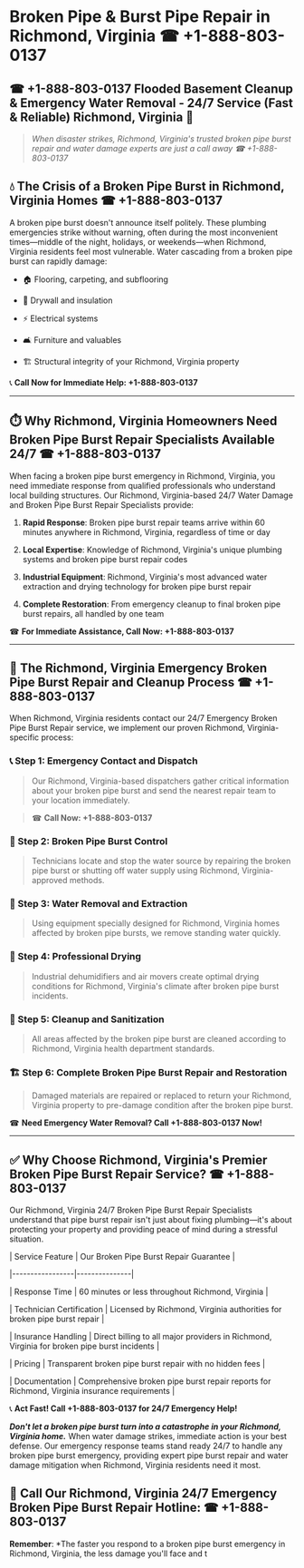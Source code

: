 # Broken Pipe & Burst Pipe Repair in Richmond, Virginia ☎ +1-888-803-0137  
## ☎ +1-888-803-0137 Flooded Basement Cleanup & Emergency Water Removal - 24/7 Service (Fast & Reliable) Richmond, Virginia 🚨  

> *When disaster strikes, Richmond, Virginia's trusted broken pipe burst repair and water damage experts are just a call away ☎ +1-888-803-0137*  

## 💧 The Crisis of a Broken Pipe Burst in Richmond, Virginia Homes ☎ +1-888-803-0137  

A broken pipe burst doesn't announce itself politely. These plumbing emergencies strike without warning, often during the most inconvenient times—middle of the night, holidays, or weekends—when Richmond, Virginia residents feel most vulnerable. Water cascading from a broken pipe burst can rapidly damage:  

* 🏠 Flooring, carpeting, and subflooring  
* 🧱 Drywall and insulation  
* ⚡ Electrical systems  
* 🛋️ Furniture and valuables  
* 🏗️ Structural integrity of your Richmond, Virginia property  

📞 **Call Now for Immediate Help: +1-888-803-0137**  

---  

## ⏱️ Why Richmond, Virginia Homeowners Need Broken Pipe Burst Repair Specialists Available 24/7 ☎ +1-888-803-0137  

When facing a broken pipe burst emergency in Richmond, Virginia, you need immediate response from qualified professionals who understand local building structures. Our Richmond, Virginia-based 24/7 Water Damage and Broken Pipe Burst Repair Specialists provide:  

1. **Rapid Response**: Broken pipe burst repair teams arrive within 60 minutes anywhere in Richmond, Virginia, regardless of time or day  
2. **Local Expertise**: Knowledge of Richmond, Virginia's unique plumbing systems and broken pipe burst repair codes  
3. **Industrial Equipment**: Richmond, Virginia's most advanced water extraction and drying technology for broken pipe burst repair  
4. **Complete Restoration**: From emergency cleanup to final broken pipe burst repairs, all handled by one team  

☎ **For Immediate Assistance, Call Now: +1-888-803-0137**  

---  

## 🔧 The Richmond, Virginia Emergency Broken Pipe Burst Repair and Cleanup Process ☎ +1-888-803-0137  

When Richmond, Virginia residents contact our 24/7 Emergency Broken Pipe Burst Repair service, we implement our proven Richmond, Virginia-specific process:  

### 📞 Step 1: Emergency Contact and Dispatch  
> Our Richmond, Virginia-based dispatchers gather critical information about your broken pipe burst and send the nearest repair team to your location immediately.  
> ☎ **Call Now: +1-888-803-0137**  

### 🚿 Step 2: Broken Pipe Burst Control  
> Technicians locate and stop the water source by repairing the broken pipe burst or shutting off water supply using Richmond, Virginia-approved methods.  

### 🌊 Step 3: Water Removal and Extraction  
> Using equipment specially designed for Richmond, Virginia homes affected by broken pipe bursts, we remove standing water quickly.  

### 💨 Step 4: Professional Drying  
> Industrial dehumidifiers and air movers create optimal drying conditions for Richmond, Virginia's climate after broken pipe burst incidents.  

### 🧼 Step 5: Cleanup and Sanitization  
> All areas affected by the broken pipe burst are cleaned according to Richmond, Virginia health department standards.  

### 🏗️ Step 6: Complete Broken Pipe Burst Repair and Restoration  
> Damaged materials are repaired or replaced to return your Richmond, Virginia property to pre-damage condition after the broken pipe burst.  

☎ **Need Emergency Water Removal? Call +1-888-803-0137 Now!**  

---  

## ✅ Why Choose Richmond, Virginia's Premier Broken Pipe Burst Repair Service? ☎ +1-888-803-0137  

Our Richmond, Virginia 24/7 Broken Pipe Burst Repair Specialists understand that pipe burst repair isn't just about fixing plumbing—it's about protecting your property and providing peace of mind during a stressful situation.  

| Service Feature | Our Broken Pipe Burst Repair Guarantee |  
|-----------------|---------------|  
| Response Time | 60 minutes or less throughout Richmond, Virginia |  
| Technician Certification | Licensed by Richmond, Virginia authorities for broken pipe burst repair |  
| Insurance Handling | Direct billing to all major providers in Richmond, Virginia for broken pipe burst incidents |  
| Pricing | Transparent broken pipe burst repair with no hidden fees |  
| Documentation | Comprehensive broken pipe burst repair reports for Richmond, Virginia insurance requirements |  

📞 **Act Fast! Call +1-888-803-0137 for 24/7 Emergency Help!**  

***Don't let a broken pipe burst turn into a catastrophe in your Richmond, Virginia home.*** When water damage strikes, immediate action is your best defense. Our emergency response teams stand ready 24/7 to handle any broken pipe burst emergency, providing expert pipe burst repair and water damage mitigation when Richmond, Virginia residents need it most.  

## 📱 Call Our Richmond, Virginia 24/7 Emergency Broken Pipe Burst Repair Hotline: ☎ +1-888-803-0137  

**Remember**: *The faster you respond to a broken pipe burst emergency in Richmond, Virginia, the less damage you'll face and t
